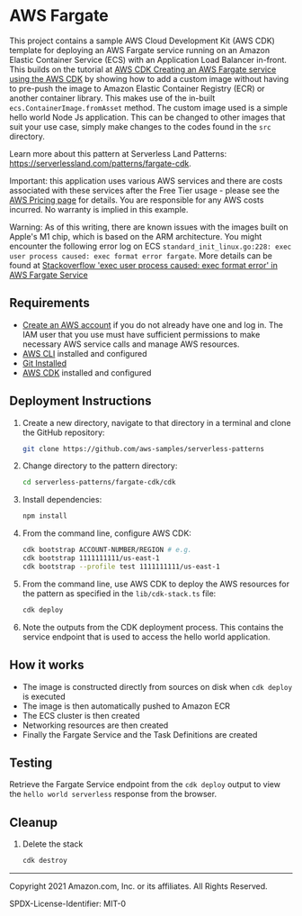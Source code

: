 # AWS Fargate

This project contains a sample AWS Cloud Development Kit (AWS CDK) template for deploying an AWS Fargate service running on an Amazon Elastic Container Service (ECS) with an Application Load Balancer in-front. This builds on the tutorial at [AWS CDK Creating an AWS Fargate service using the AWS CDK](https://docs.aws.amazon.com/cdk/latest/guide/ecs_example.html) by showing how to add a custom image without having to pre-push the image to Amazon Elastic Container Registry (ECR) or another container library. This makes use of the in-built `ecs.ContainerImage.fromAsset` method. The custom image used is a simple hello world Node Js application. This can be changed to other images that suit your use case, simply make changes to the codes found in the `src` directory.

Learn more about this pattern at Serverless Land Patterns: https://serverlessland.com/patterns/fargate-cdk.

Important: this application uses various AWS services and there are costs associated with these services after the Free Tier usage - please see the [AWS Pricing page](https://aws.amazon.com/pricing/) for details. You are responsible for any AWS costs incurred. No warranty is implied in this example.

Warning: As of this writing, there are known issues with the images built on Apple's M1 chip, which is based on the ARM architecture. You might encounter the following error log on ECS `standard_init_linux.go:228: exec user process caused: exec format error fargate`. More details can be found at [Stackoverflow 'exec user process caused: exec format error' in AWS Fargate Service](https://stackoverflow.com/questions/67361936/exec-user-process-caused-exec-format-error-in-aws-fargate-service)

## Requirements

- [Create an AWS account](https://portal.aws.amazon.com/gp/aws/developer/registration/index.html) if you do not already have one and log in. The IAM user that you use must have sufficient permissions to make necessary AWS service calls and manage AWS resources.
- [AWS CLI](https://docs.aws.amazon.com/cli/latest/userguide/install-cliv2.html) installed and configured
- [Git Installed](https://git-scm.com/book/en/v2/Getting-Started-Installing-Git)
- [AWS CDK](https://docs.aws.amazon.com/cdk/latest/guide/cli.html) installed and configured

## Deployment Instructions

1. Create a new directory, navigate to that directory in a terminal and clone the GitHub repository:
   ```bash
   git clone https://github.com/aws-samples/serverless-patterns
   ```
2. Change directory to the pattern directory:
   ```bash
   cd serverless-patterns/fargate-cdk/cdk
   ```
3. Install dependencies:
   ```bash
   npm install
   ```
4. From the command line, configure AWS CDK:
   ```bash
   cdk bootstrap ACCOUNT-NUMBER/REGION # e.g.
   cdk bootstrap 1111111111/us-east-1
   cdk bootstrap --profile test 1111111111/us-east-1
   ```
5. From the command line, use AWS CDK to deploy the AWS resources for the pattern as specified in the `lib/cdk-stack.ts` file:
   ```bash
   cdk deploy
   ```
6. Note the outputs from the CDK deployment process. This contains the service endpoint that is used to access the hello world application.

## How it works

- The image is constructed directly from sources on disk when `cdk deploy` is executed
- The image is then automatically pushed to Amazon ECR
- The ECS cluster is then created
- Networking resources are then created
- Finally the Fargate Service and the Task Definitions are created

## Testing

Retrieve the Fargate Service endpoint from the `cdk deploy` output to view the `hello world serverless` response from the browser.

## Cleanup

1. Delete the stack
   ```bash
   cdk destroy
   ```

---

Copyright 2021 Amazon.com, Inc. or its affiliates. All Rights Reserved.

SPDX-License-Identifier: MIT-0
